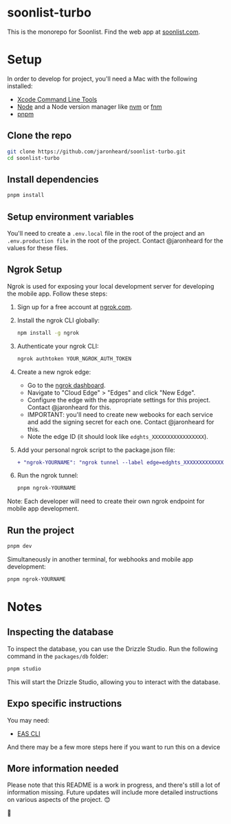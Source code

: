 # soonlist-turbo

This is the monorepo for Soonlist. Find the web app at [soonlist.com](https://soonlist.com).

# Setup

In order to develop for project, you'll need a Mac with the following installed:

- [Xcode Command Line Tools](https://developer.apple.com/library/archive/technotes/tn2339/_index.html)
- [Node](https://nodejs.org/en/download/) and a Node version manager like [nvm](https://github.com/nvm-sh/nvm) or [fnm](https://github.com/Schniz/fnm)
- [pnpm](https://pnpm.io/installation)

## Clone the repo

```bash
git clone https://github.com/jaronheard/soonlist-turbo.git
cd soonlist-turbo
```

## Install dependencies

```bash
pnpm install
```

## Setup environment variables

You'll need to create a `.env.local` file in the root of the project and an `.env.production file` in the root of the project. Contact @jaronheard for the values for these files.

## Ngrok Setup

Ngrok is used for exposing your local development server for developing the mobile app. Follow these steps:

1. Sign up for a free account at [ngrok.com](https://ngrok.com/).

2. Install the ngrok CLI globally:

   ```bash
   npm install -g ngrok
   ```

3. Authenticate your ngrok CLI:

   ```bash
   ngrok authtoken YOUR_NGROK_AUTH_TOKEN
   ```

4. Create a new ngrok edge:

   - Go to the [ngrok dashboard](https://dashboard.ngrok.com/).
   - Navigate to "Cloud Edge" > "Edges" and click "New Edge".
   - Configure the edge with the appropriate settings for this project. Contact @jaronheard for this.
   - IMPORTANT: you'll need to create new webooks for each service and add the signing secret for each one. Contact @jaronheard for this.
   - Note the edge ID (it should look like `edghts_XXXXXXXXXXXXXXXXX`).

5. Add your personal ngrok script to the package.json file:

   ```diff
   + "ngrok-YOURNAME": "ngrok tunnel --label edge=edghts_XXXXXXXXXXXXXXXXX http://localhost:3000",
   ```

6. Run the ngrok tunnel:
   ```bash
   pnpm ngrok-YOURNAME
   ```

Note: Each developer will need to create their own ngrok endpoint for mobile app development.

## Run the project

```bash
pnpm dev
```

Simultaneously in another terminal, for webhooks and mobile app development:

```bash
pnpm ngrok-YOURNAME
```

# Notes

## Inspecting the database

To inspect the database, you can use the Drizzle Studio. Run the following command in the `packages/db` folder:

```bash
pnpm studio
```

This will start the Drizzle Studio, allowing you to interact with the database.

## Expo specific instructions

You may need:

- [EAS CLI](https://github.com/expo/eas-cli)

And there may be a few more steps here if you want to run this on a device

## More information needed

Please note that this README is a work in progress, and there's still a lot of information missing. Future updates will include more detailed instructions on various aspects of the project. 😊

🚀
